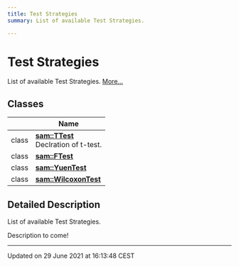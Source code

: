```yaml
---
title: Test Strategies
summary: List of available Test Strategies. 

---
```


# Test Strategies

List of available Test Strategies.  [More...](#detailed-description)

## Classes

|                | Name           |
| -------------- | -------------- |
| class | **[sam::TTest](/doxygen/Classes/classsam_1_1_t_test/)** <br>Declration of t-test.  |
| class | **[sam::FTest](/doxygen/Classes/classsam_1_1_f_test/)**  |
| class | **[sam::YuenTest](/doxygen/Classes/classsam_1_1_yuen_test/)**  |
| class | **[sam::WilcoxonTest](/doxygen/Classes/classsam_1_1_wilcoxon_test/)**  |

## Detailed Description

List of available Test Strategies. 

Description to come! 






-------------------------------

Updated on 29 June 2021 at 16:13:48 CEST